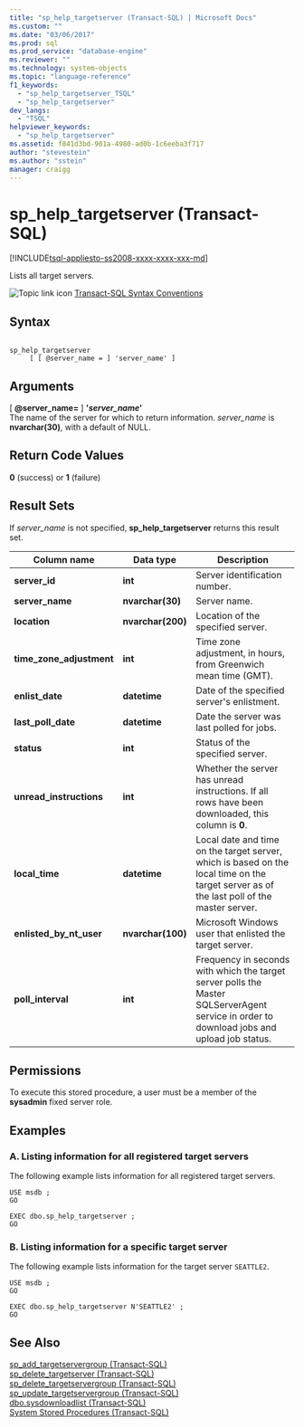 ```yaml
---
title: "sp_help_targetserver (Transact-SQL) | Microsoft Docs"
ms.custom: ""
ms.date: "03/06/2017"
ms.prod: sql
ms.prod_service: "database-engine"
ms.reviewer: ""
ms.technology: system-objects
ms.topic: "language-reference"
f1_keywords: 
  - "sp_help_targetserver_TSQL"
  - "sp_help_targetserver"
dev_langs: 
  - "TSQL"
helpviewer_keywords: 
  - "sp_help_targetserver"
ms.assetid: f841d3bd-901a-4980-ad0b-1c6eeba3f717
author: "stevestein"
ms.author: "sstein"
manager: craigg
---
```

# sp_help_targetserver (Transact-SQL)
[!INCLUDE[tsql-appliesto-ss2008-xxxx-xxxx-xxx-md](../../includes/tsql-appliesto-ss2008-xxxx-xxxx-xxx-md.md)]

  Lists all target servers.  
  
 ![Topic link icon](../../database-engine/configure-windows/media/topic-link.gif "Topic link icon") [Transact-SQL Syntax Conventions](../../t-sql/language-elements/transact-sql-syntax-conventions-transact-sql.md)  
  
## Syntax  
  
```  
  
sp_help_targetserver   
     [ [ @server_name = ] 'server_name' ]  
```  
  
## Arguments  
 [ **@server_name=** ] **'***server_name***'**  
 The name of the server for which to return information. *server_name* is **nvarchar(30)**, with a default of NULL.  
  
## Return Code Values  
 **0** (success) or **1** (failure)  
  
## Result Sets  
 If *server_name* is not specified, **sp_help_targetserver** returns this result set.  
  
|Column name|Data type|Description|  
|-----------------|---------------|-----------------|  
|**server_id**|**int**|Server identification number.|  
|**server_name**|**nvarchar(30)**|Server name.|  
|**location**|**nvarchar(200)**|Location of the specified server.|  
|**time_zone_adjustment**|**int**|Time zone adjustment, in hours, from Greenwich mean time (GMT).|  
|**enlist_date**|**datetime**|Date of the specified server's enlistment.|  
|**last_poll_date**|**datetime**|Date the server was last polled for jobs.|  
|**status**|**int**|Status of the specified server.|  
|**unread_instructions**|**int**|Whether the server has unread instructions. If all rows have been downloaded, this column is **0**.|  
|**local_time**|**datetime**|Local date and time on the target server, which is based on the local time on the target server as of the last poll of the master server.|  
|**enlisted_by_nt_user**|**nvarchar(100)**|Microsoft Windows user that enlisted the target server.|  
|**poll_interval**|**int**|Frequency in seconds with which the target server polls the Master SQLServerAgent service in order to download jobs and upload job status.|  
  
## Permissions  
 To execute this stored procedure, a user must be a member of the **sysadmin** fixed server role.  
  
## Examples  
  
### A. Listing information for all registered target servers  
 The following example lists information for all registered target servers.  
  
```  
USE msdb ;  
GO  
  
EXEC dbo.sp_help_targetserver ;  
GO  
```  
  
### B. Listing information for a specific target server  
 The following example lists information for the target server `SEATTLE2`.  
  
```  
USE msdb ;  
GO  
  
EXEC dbo.sp_help_targetserver N'SEATTLE2' ;  
GO  
```  
  
## See Also  
 [sp_add_targetservergroup &#40;Transact-SQL&#41;](../../relational-databases/system-stored-procedures/sp-add-targetservergroup-transact-sql.md)   
 [sp_delete_targetserver &#40;Transact-SQL&#41;](../../relational-databases/system-stored-procedures/sp-delete-targetserver-transact-sql.md)   
 [sp_delete_targetservergroup &#40;Transact-SQL&#41;](../../relational-databases/system-stored-procedures/sp-delete-targetservergroup-transact-sql.md)   
 [sp_update_targetservergroup &#40;Transact-SQL&#41;](../../relational-databases/system-stored-procedures/sp-update-targetservergroup-transact-sql.md)   
 [dbo.sysdownloadlist &#40;Transact-SQL&#41;](../../relational-databases/system-tables/dbo-sysdownloadlist-transact-sql.md)   
 [System Stored Procedures &#40;Transact-SQL&#41;](../../relational-databases/system-stored-procedures/system-stored-procedures-transact-sql.md)  
  
  
